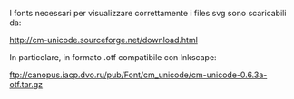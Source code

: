I fonts necessari per visualizzare correttamente i files svg sono scaricabili da:

http://cm-unicode.sourceforge.net/download.html

In particolare, in formato .otf compatibile con Inkscape:

ftp://canopus.iacp.dvo.ru/pub/Font/cm_unicode/cm-unicode-0.6.3a-otf.tar.gz
